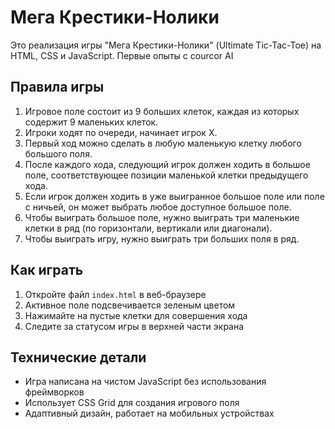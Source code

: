 # Мега Крестики-Нолики

Это реализация игры "Мега Крестики-Нолики" (Ultimate Tic-Tac-Toe) на HTML, CSS и JavaScript.
Первые опыты с courcor AI

## Правила игры

1. Игровое поле состоит из 9 больших клеток, каждая из которых содержит 9 маленьких клеток.
2. Игроки ходят по очереди, начинает игрок X.
3. Первый ход можно сделать в любую маленькую клетку любого большого поля.
4. После каждого хода, следующий игрок должен ходить в большое поле, соответствующее позиции маленькой клетки предыдущего хода.
5. Если игрок должен ходить в уже выигранное большое поле или поле с ничьей, он может выбрать любое доступное большое поле.
6. Чтобы выиграть большое поле, нужно выиграть три маленькие клетки в ряд (по горизонтали, вертикали или диагонали).
7. Чтобы выиграть игру, нужно выиграть три больших поля в ряд.

## Как играть

1. Откройте файл `index.html` в веб-браузере
2. Активное поле подсвечивается зеленым цветом
3. Нажимайте на пустые клетки для совершения хода
4. Следите за статусом игры в верхней части экрана

## Технические детали

- Игра написана на чистом JavaScript без использования фреймворков
- Использует CSS Grid для создания игрового поля
- Адаптивный дизайн, работает на мобильных устройствах 
